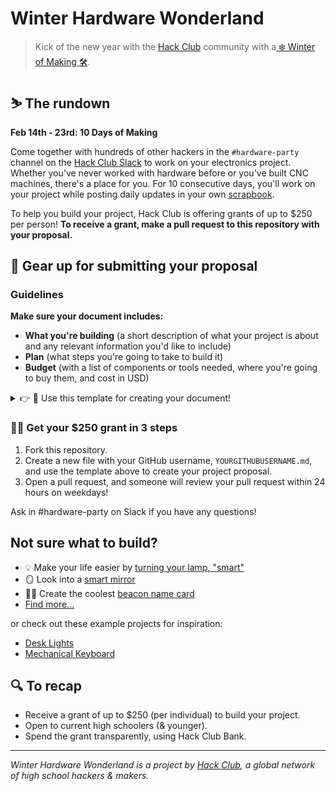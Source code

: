 # Winter Hardware Wonderland

> Kick of the new year with the [Hack Club](https://hackclub.com) community with a[ ❄️ Winter of Making 🛠](https://hackclub.com/winter).

## ⛷ The rundown

**Feb 14th - 23rd: 10 Days of Making**

Come together with hundreds of other hackers in the `#hardware-party` channel on the [Hack Club Slack](https://hackclub.com/slack) to work on your electronics project. Whether you've never worked with hardware before or you've built CNC machines, there's a place for you. For 10 consecutive days, you'll work on your project while posting daily updates in your own [scrapbook](https://scrapbook.hackclub.com).

To help you build your project, Hack Club is offering grants of up to $250 per person! **To receive a grant, make a pull request to this repository with your proposal.**

## 🧤 Gear up for submitting your proposal

### Guidelines

**Make sure your document includes:**

- **What you're building** (a short description of what your project is about and any relevant information you'd like to include)
- **Plan** (what steps you're going to take to build it)
- **Budget** (with a list of components or tools needed, where you're going to buy them, and cost in USD)

<details>
<summary> 👉 📝 Use this template for creating your document!</summary>

```markdown
---
Name: @githubusername
Project: Project Name
---

# Project Name

## Summary

What are you going to build? What does it do? Why are you excited to build it?

## Plan

What steps are you going to take to build it? What tools are you going to use? What will you do first, second, third, etc.?

## Budget

| Product         | Supplier/Link                         | Cost   |
| --------------- | ------------------------------------- | ------ |
| Pack of wires   | https://www.adafruit.com/product/1957 | $1.95  |
| 1.8"LCD display | https://www.adafruit.com/product/358  | $19.95 |
| Total           |                                       | $21.90 |
```

</details>

### 🧑‍🎄 Get your $250 grant in 3 steps

1. Fork this repository.
1. Create a new file with your GitHub username, `YOURGITHUBUSERNAME.md`, and use the template above to create your project proposal.
1. Open a pull request, and someone will review your pull request within 24 hours on weekdays!

Ask in #hardware-party on Slack if you have any questions!

## Not sure what to build?

- 💡 Make your life easier by [turning your lamp, "smart"](https://learn.adafruit.com/wireless-power-switch-with-arduino-and-the-cc3000-wifi-chip)
- 🪞 Look into a [smart mirror](https://learn.adafruit.com/android-smart-home-mirror)
- 👋🏼 Create the coolest [beacon name card](https://learn.adafruit.com/circuitpython-ble-advertising-beacons)
- [Find more...](https://www.makeuseof.com/diy-electronics-project-ideas-for-engineering-students/)

or check out these example projects for inspiration:

- [Desk Lights](/examples/led-lights.md)
- [Mechanical Keyboard](/examples/mechanical-keyboard.md)

## 🔍 To recap

- Receive a grant of up to $250 (per individual) to build your project.
- Open to current high schoolers (& younger).
- Spend the grant transparently, using Hack Club Bank.

---

_Winter Hardware Wonderland is a project by [Hack Club](https://hackclub.com), a global network of high school hackers & makers._
